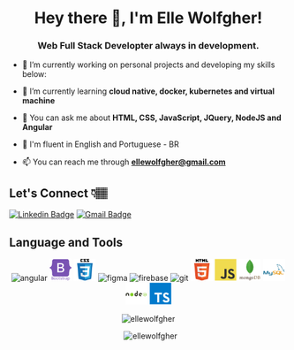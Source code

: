 <h1 align="center">Hey there 👋, I'm Elle Wolfgher!</h1>
<h3 align="center">Web Full Stack Developter always in development.</h3>


- 🔭 I’m currently working on personal projects and developing my skills below:

- 🌱 I’m currently learning **cloud native, docker, kubernetes and virtual machine**

- 💬 You can ask me about **HTML, CSS, JavaScript, JQuery, NodeJS and Angular**

- 📄 I'm fluent in English and Portuguese - BR

- 📫 You can reach me through **ellewolfgher@gmail.com**

## Let's Connect 👇🏽
[![Linkedin Badge](https://img.shields.io/badge/LinkedIn-0077B5?style=for-the-badge&logo=linkedin&logoColor=white&link=https://www.linkedin.com/in/ellewolfgher//)](https://www.linkedin.com/in/ellewolfgher/) [![Gmail Badge](https://img.shields.io/badge/Gmail-D14836?style=for-the-badge&logo=gmail&logoColor=white&link=mailto:ellewolfgher@gmail.com
)](mailto:ellewolfgher@gmail.com)




## Language and Tools
<p align="center">

  <img src="https://angular.io/assets/images/logos/angular/angular.svg" alt="angular" width="40" height="40"/>
  <img src="https://raw.githubusercontent.com/devicons/devicon/master/icons/bootstrap/bootstrap-plain-wordmark.svg" alt="bootstrap" width="40" height="40"/> 
  <img src="https://raw.githubusercontent.com/devicons/devicon/master/icons/css3/css3-original-wordmark.svg" alt="css3" width="40" height="40"/>
  <img src="https://www.vectorlogo.zone/logos/figma/figma-icon.svg" alt="figma" width="40" height="40"/>
  <img src="https://www.vectorlogo.zone/logos/firebase/firebase-icon.svg" alt="firebase" width="40" height="40"/>
  <img src="https://www.vectorlogo.zone/logos/git-scm/git-scm-icon.svg" alt="git" width="40" height="40"/>
  <img src="https://raw.githubusercontent.com/devicons/devicon/master/icons/html5/html5-original-wordmark.svg" alt="html5" width="40" height="40"/>
  <img src="https://raw.githubusercontent.com/devicons/devicon/master/icons/javascript/javascript-original.svg" alt="javascript" width="40" height="40"/>
  <img src="https://raw.githubusercontent.com/devicons/devicon/master/icons/mongodb/mongodb-original-wordmark.svg" alt="mongodb" width="40" height="40"/>
  <img src="https://raw.githubusercontent.com/devicons/devicon/master/icons/mysql/mysql-original-wordmark.svg" alt="mysql" width="40" height="40"/>
  <img src="https://raw.githubusercontent.com/devicons/devicon/master/icons/nodejs/nodejs-original-wordmark.svg" alt="nodejs" width="40" height="40"/>
  <img src="https://raw.githubusercontent.com/devicons/devicon/master/icons/typescript/typescript-original.svg" alt="typescript" width="40" height="40"/>      

</p>


<p align="center">
  <img src="https://github-readme-stats.vercel.app/api/top-langs?username=ellewolfgher&show_icons=true&locale=en&layout=compact" alt="ellewolfgher" />
</p>

<p align="center">&nbsp;
  <img src="https://github-readme-stats.vercel.app/api?username=ellewolfgher&show_icons=true&locale=en" alt="ellewolfgher" />
</p>
